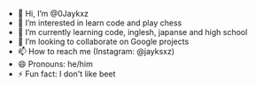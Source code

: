 - 👋 Hi, I’m @0Jaykxz
- 👀 I’m interested in learn code and play chess
- 🌱 I’m currently learning code, inglesh, japanse and high school
- 💞️ I’m looking to collaborate on Google projects
- 📫 How to reach me (Instagram: @jayksxz)
- 😄 Pronouns: he/him
- ⚡ Fun fact: I don't like beet

<!---
0Jaykxz/0Jaykxz is a ✨ special ✨ repository because its `README.md` (this file) appears on your GitHub profile.
You can click the Preview link to take a look at your changes.
--->
